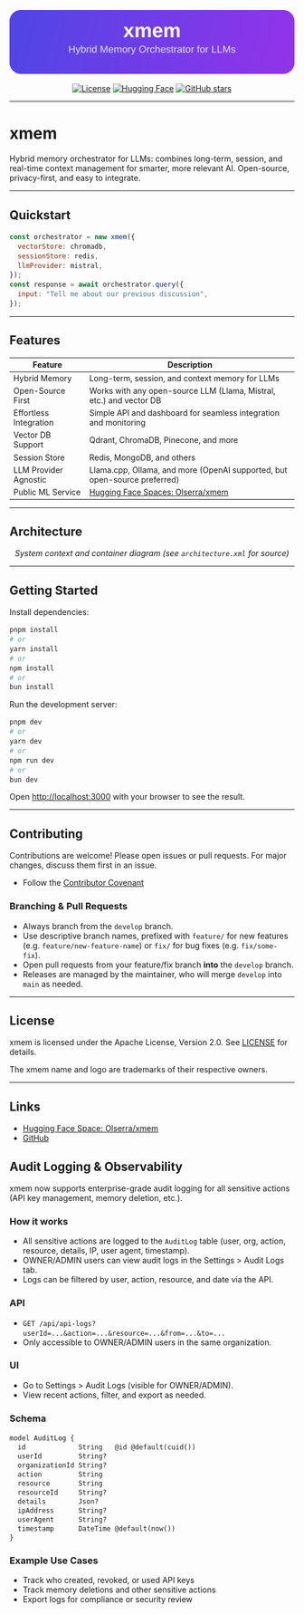 <!-- Banner -->
<p align="center">
  <img src="public/xmem-banner.svg" alt="xmem banner" width="600"/>
</p>

<p align="center">
  <a href="https://github.com/Olserra/xmem/blob/main/LICENSE"><img src="https://img.shields.io/badge/license-Apache%202.0-blue.svg" alt="License"></a>
  <a href="https://huggingface.co/spaces/Olserra/xmem"><img src="https://img.shields.io/badge/HuggingFace-Spaces-yellow" alt="Hugging Face"></a>
  <a href="https://github.com/Olserra/xmem"><img src="https://img.shields.io/github/stars/Olserra/xmem?style=social" alt="GitHub stars"></a>
</p>

---

# xmem

Hybrid memory orchestrator for LLMs: combines long-term, session, and real-time context management for smarter, more relevant AI. Open-source, privacy-first, and easy to integrate.

---

## Quickstart

```js
const orchestrator = new xmem({
  vectorStore: chromadb,
  sessionStore: redis,
  llmProvider: mistral,
});
const response = await orchestrator.query({
  input: "Tell me about our previous discussion",
});
```

---

## Features

| Feature                | Description                                                                      |
| ---------------------- | -------------------------------------------------------------------------------- |
| Hybrid Memory          | Long-term, session, and context memory for LLMs                                  |
| Open-Source First      | Works with any open-source LLM (Llama, Mistral, etc.) and vector DB              |
| Effortless Integration | Simple API and dashboard for seamless integration and monitoring                 |
| Vector DB Support      | Qdrant, ChromaDB, Pinecone, and more                                             |
| Session Store          | Redis, MongoDB, and others                                                       |
| LLM Provider Agnostic  | Llama.cpp, Ollama, and more (OpenAI supported, but open-source preferred)        |
| Public ML Service      | [Hugging Face Spaces: Olserra/xmem](https://huggingface.co/spaces/Olserra/xmem/) |

---

## Architecture

<p align="center">
  <em>System context and container diagram (see <code>architecture.xml</code> for source)</em>
</p>

---

## Getting Started

Install dependencies:

```sh
pnpm install
# or
yarn install
# or
npm install
# or
bun install
```

Run the development server:

```sh
pnpm dev
# or
yarn dev
# or
npm run dev
# or
bun dev
```

Open [http://localhost:3000](http://localhost:3000) with your browser to see the result.

---

## Contributing

Contributions are welcome! Please open issues or pull requests. For major changes, discuss them first in an issue.

- Follow the [Contributor Covenant](https://www.contributor-covenant.org/)

### Branching & Pull Requests

- Always branch from the `develop` branch.
- Use descriptive branch names, prefixed with `feature/` for new features (e.g. `feature/new-feature-name`) or `fix/` for bug fixes (e.g. `fix/some-fix`).
- Open pull requests from your feature/fix branch **into** the `develop` branch.
- Releases are managed by the maintainer, who will merge `develop` into `main` as needed.

---

## License

xmem is licensed under the Apache License, Version 2.0. See [LICENSE](./LICENSE) for details.

The xmem name and logo are trademarks of their respective owners.

---

## Links

- [Hugging Face Space: Olserra/xmem](https://huggingface.co/spaces/Olserra/xmem/)
- [GitHub](https://github.com/Olserra/xmem)

## Audit Logging & Observability

xmem now supports enterprise-grade audit logging for all sensitive actions (API key management, memory deletion, etc.).

### How it works

- All sensitive actions are logged to the `AuditLog` table (user, org, action, resource, details, IP, user agent, timestamp).
- OWNER/ADMIN users can view audit logs in the Settings > Audit Logs tab.
- Logs can be filtered by user, action, resource, and date via the API.

### API

- `GET /api/api-logs?userId=...&action=...&resource=...&from=...&to=...`
- Only accessible to OWNER/ADMIN users in the same organization.

### UI

- Go to Settings > Audit Logs (visible for OWNER/ADMIN).
- View recent actions, filter, and export as needed.

### Schema

```
model AuditLog {
  id             String   @id @default(cuid())
  userId         String?
  organizationId String?
  action         String
  resource       String
  resourceId     String?
  details        Json?
  ipAddress      String?
  userAgent      String?
  timestamp      DateTime @default(now())
}
```

### Example Use Cases

- Track who created, revoked, or used API keys
- Track memory deletions and other sensitive actions
- Export logs for compliance or security review
